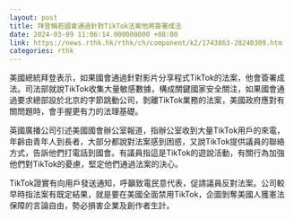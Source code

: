 ```yaml
---
layout: post
title: 拜登稱若國會通過針對TikTok法案他將簽署成法
date: 2024-03-09 11:06:14.000000000 +08:00
link: https://news.rthk.hk/rthk/ch/component/k2/1743863-20240309.htm
categories: rthk
---
```


美國總統拜登表示，如果國會通過針對影片分享程式TikTok的法案，他會簽署成法。司法部就說TikTok收集大量敏感數據，構成關鍵國家安全關注，如果國會通過要求總部設於北京的字節跳動公司，剝離TikTok業務的法案，美國政府應對有關問題時，會手握更有力的法理基礎。

英國廣播公司引述美國國會辦公室報道，指辦公室收到大量TikTok用戶的來電，年齡由青年人到長者，大部分都說對法案感到困惑，又說TikTok提供議員的聯絡方式，告訴他們打電話到國會。有議員指這是TikTok的遊說活動，有關行為加強他們對TikTok的憂慮，堅定他們通過法案的決心。

TikTok證實有向用戶發送通知，呼籲致電民意代表，促請議員反對法案。公司較早時指法案有既定結果，就是要在美國全面禁用TikTok，企圖剝奪美國人獲憲法保障的言論自由，勢必損害企業及創作者生計。
